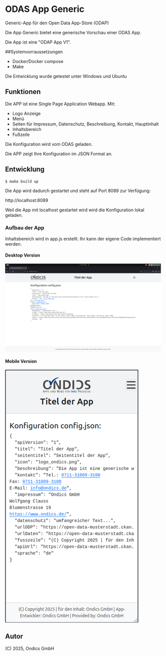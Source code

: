 # ODAS App Generic

Generic-App für den Open Data App-Store (ODAP)

Die App Generic bietet eine generische Vorschau einer ODAS App.

Die App ist eine "ODAP App V1".

##Systemvorraussetzungen

- Docker/Docker compose
- Make

Die Entwicklung wurde getestet unter Windows und Ubuntu

## Funktionen

Die APP ist eine Single Page Application Webapp. Mit:

- Logo Anzeige
- Menü
- Seiten für Impressum, Datenschutz, Beschreibung, Kontakt, Hauptinhalt
- Inhaltsbereich
- Fußzeile

Die Konfiguration wird vom ODAS geladen.

Die APP zeigt Ihre Konfiguration im JSON Format an.

## Entwicklung

    $ make build up

Die App wird dadurch gestartet und steht auf Port 8089 zur Verfügung:

http://localhost:8089

Weil die App mit localhost gestartet wird wird die Konfiguration lokal geladen.

### Aufbau der App

Inhaltsbereich wird in app.js erstellt. Ihr kann der eigene Code implementiert werden.

#### Desktop Version

![Alt-Text](/assets/Desktop_Screenshot.png)

#### Mobile Version

![Alt-Text](/assets/Mobile_Screenshot.png)

## Autor

(C) 2025, Ondics GmbH
